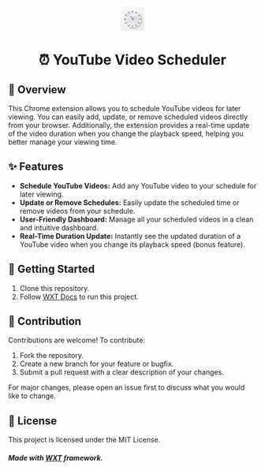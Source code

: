 <div align="center">

![Extension Icon](public/icon/icon-48.png) 

# ⏰ YouTube Video Scheduler

</div>


## 📅 Overview
This Chrome extension allows you to schedule YouTube videos for later viewing. You can easily add, update, or remove scheduled videos directly from your browser. Additionally, the extension provides a real-time update of the video duration when you change the playback speed, helping you better manage your viewing time.

## ✨ Features
- **Schedule YouTube Videos:** Add any YouTube video to your schedule for later viewing.
- **Update or Remove Schedules:** Easily update the scheduled time or remove videos from your schedule.
- **User-Friendly Dashboard:** Manage all your scheduled videos in a clean and intuitive dashboard.
- **Real-Time Duration Update:** Instantly see the updated duration of a YouTube video when you change its playback speed (bonus feature).

## 🌱 Getting Started
1. Clone this repository.
2. Follow [WXT Docs](https://wxt.dev/guide/installation.html) to run this project.

## 🤝 Contribution
Contributions are welcome! To contribute:
1. Fork the repository.
2. Create a new branch for your feature or bugfix.
4. Submit a pull request with a clear description of your changes.

For major changes, please open an issue first to discuss what you would like to change.

## 📜 License
This project is licensed under the MIT License.

##### Made with [WXT](https://wxt.dev/) framework.